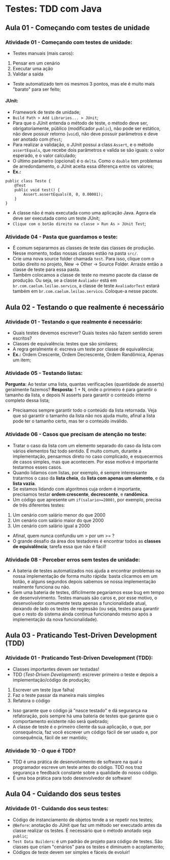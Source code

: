 # Testes: TDD com Java

## Aula 01 - Começando com testes de unidade

### Atividade 01 - Começando com testes de unidade:

- Testes manuais (mais caros):
1. Pensar em um cenário
2. Executar uma ação
3. Validar a saída
- Teste automatizado tem os mesmos 3 pontos, mas ele é muito mais "barato" para ser feito;

#### JUnit:

- Framework de teste de unidade;
- `Build Path > Add Libraries... > JUnit`;
- Para que o JUnit entenda o método de teste, o método deve ser, obrigatoriamente, público (modificador `public`), não pode ser estático, não deve possuir retorno (`void`), não deve possuir parâmetros e deve ser anotado com `@Test`;
- Para realizar a validação, o JUnit possui a class `Assert`, e o método `assertEquals`, que recebe dois parâmetros e valida se são iguais: o valor esperado, e o valor calculado;
- O último parâmetro (opcional) é o `delta`. Como o `double` tem problemas de arredondamento, o JUnit aceita essa diferença entre os valores;
- **Ex.:**
```
public class Teste {
    @Test
    public void test() {
        Assert.assertEquals(0, 0, 0.00001);
    }
}
```
- A classe não é mais executada como uma aplicação Java. Agora ela deve ser executada como um teste JUnit;
- `Clique com o botão direito na classe > Run As > JUnit Test`;

### Atividade 04 - Pasta que guardamos o teste:

- É comum separarmos as classes de teste das classes de produção. Nesse momento, todas nossas classes estão na pasta `src/`.
- Crie uma nova source folder chamada `test`. Para isso, clique com o botão direito no projeto, New -> Other -> Source Folder. Arraste então a classe de teste para essa pasta.
- Também colocamos a classe de teste no mesmo pacote da classe de produção. Ou seja, se a classe `Avaliador` está em `br.com.caelum.leilao.servico`, a classe de teste `AvaliadorTest` estará também em `br.com.caelum.leilao.servico`. Coloque-a nesse pacote.

## Aula 02 - Testando o que realmente é necessário

### Atividade 01 - Testando o que realmente é necessário:

- Quais testes devemos escrever? Quais testes não fazem sentido serem escritos?
- Classes de equivalência: testes que são similares;
- A regra geralmente é: escreva um teste por classe de equivalência;
- **Ex.:** Ordem Crescente, Ordem Decrescente, Ordem Randômica, Apenas um item;

### Atividade 05 - Testando listas:

**Pergunta:** Ao testar uma lista, quantas verificações (quantidade de asserts) geralmente fazemos?
**Resposta:** 1 + N, onde o primeiro é para garantir o tamanho da lista, e depois N asserts para garantir o conteúdo interno completo dessa lista;
- Precisamos sempre garantir todo o conteúdo da lista retornada. Veja que só garantir o tamanho da lista não nos ajuda muito, afinal a lista pode ter o tamanho certo, mas ter o conteúdo inválido.

### Atividade 06 - Casos que precisam de atenção no teste:

- Tratar o caso da lista com um elemento separado do caso da lista com vários elementos faz todo sentido. É muito comum, durante a implementação, pensarmos direto no caso complicado, e esquecermos de casos simples, mas que acontecem. Por esse motivo é importante testarmos esses casos.
- Quando lidamos com listas, por exemplo, é sempre interessante tratarmos o caso da **lista cheia**, da **lista com apenas um elemento**, e da **lista vazia**.
- Se estamos lidando com algoritmos cuja ordem é importante, precisamos testar **ordem crescente**, **decrescente**, e **randômica**.
- Um código que apresente um `if(salario>=2000)`, por exemplo, precisa de três diferentes testes:
1. Um cenário com salário menor do que 2000
2. Um cenário com salário maior do que 2000
3. Um cenário com salário igual a 2000
- Afinal, quem nunca confundiu um > por um >= ?
- O grande desafio da área dos testadores é encontrar todos as **classes de equivalência**; tarefa essa que não é fácil!

### Atividade 08 - Perceber erros sem testes de unidade:

- A bateria de testes automatizados nos ajuda a encontrar problemas na nossa implementação de forma muito rápida: basta clicarmos em um botão, e alguns segundos depois sabemos se nossa implementação realmente funciona ou não.
- Sem uma bateria de testes, dificilmente pegaríamos esse bug em tempo de desenvolvimento. Testes manuais são caros e, por esse motivo, o desenvolvedor comumente testa apenas a funcionalidade atual, deixando de lado os testes de regressão (ou seja, testes para garantir que o resto do sistema ainda continua funcionando mesmo após a implementação da nova funcionalidade).

## Aula 03 - Praticando Test-Driven Development (TDD)

### Atividade 01 - Praticando Test-Driven Development (TDD):

- Classes importantes devem ser testadas!
- TDD (*Test-Driven Development*): escrever primeiro o teste e depois a implementação/código de produção;
1. Escrever um teste (que falha)
2. Faz o teste passar da maneira mais simples
3. Refatora o código
- Isso garante que o código já "nasce testado" e dá segurança na refatoração, pois sempre há uma bateria de testes que garante que o comportamento existente não será quebrado;
- A classe de teste é o primeiro cliente da sua aplicação, o que, por consequência, faz você escrever um código fácil de ser usado e, por consequência, fácil de ser mantido;

### Atividade 10 - O que é TDD?

- TDD é uma prática de desenvolvimento de software na qual o programador escreve um teste antes do código. TDD nos traz segurança e feedback constante sobre a qualidade do nosso código.
- É uma boa prática para todo desenvolvedor de software!

## Aula 04 - Cuidando dos seus testes

### Atividade 01 - Cuidando dos seus testes:

- Código de instanciamento de objetos tende a se repetir nos testes;
- `@Before`: anotação do JUnit que faz um método ser executado antes da classe realizar os testes. É necessário que o método anotado seja `public`;
- `Test Data Builders`: é um padrão de projeto para código de testes. São classes que criam "cenários" para os testes e diminuem o acoplamento;
- Códigos de teste devem ser simples e fáceis de evoluir!
